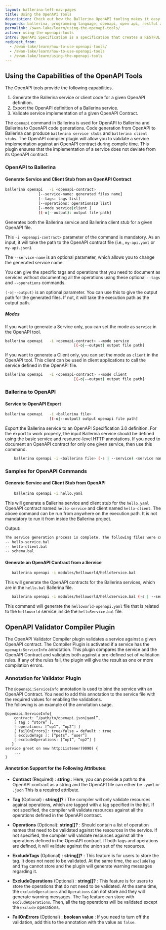 ```yaml
---
layout: ballerina-left-nav-pages
title: Using the OpenAPI Tools
description: Check out how the Ballerina OpenAPI tooling makes it easy for users to start developing a service documented in the OpenAPI contract.
keywords: ballerina, programming language, openapi, open api, restful api
permalink: /swan-lake/learn/using-the-openapi-tools/
active: using-the-openapi-tools
intro: OpenAPI Specification is a specification that creates a RESTFUL contract for APIs, detailing all of its resources and operations in a human and machine-readable format for easy development, discovery, and integration. Ballerina OpenAPI tooling will make it easy for users to start the development of a service documented in an OpenAPI contract in Ballerina by generating Ballerina service and client skeletons.
redirect_from:
  - /swan-lake/learn/how-to-use-openapi-tools/
  - /swan-lake/learn/how-to-use-openapi-tools
  - /swan-lake/learn/using-the-openapi-tools
---
```


## Using the Capabilities of the OpenAPI Tools

The OpenAPI tools provide the following capabilities.
 
 1. Generate the Ballerina service or client code for a given OpenAPI definition. 
 2. Export the OpenAPI definition of a Ballerina service.
 3. Validate service implementation of a given OpenAPI Contract.
    
The `openapi` command in Ballerina is used for OpenAPI to Ballerina and Ballerina to OpenAPI code generations. 
Code generation from OpenAPI to Ballerina can produce `ballerina service stubs` and `ballerina client stubs`.
The OpenAPI compiler plugin will allow you to validate a service implementation against an OpenAPI contract during
 compile time. 
This plugin ensures that the implementation of a service does not deviate from its OpenAPI contract.   

### OpenAPI to Ballerina
#### Generate Service and Client Stub from an OpenAPI Contract

```bash
ballerina openapi   -i <openapi-contract> 
               [--service-name: generated files name]
               [--tags: tags list]
               [--operations: operationsID list]
               [--mode service|client ]
               [(-o|--output): output file path]
```
Generates both the Ballerina service and Ballerina client stub for a given OpenAPI file.

This `-i <openapi-contract>` parameter of the command is mandatory. As an input, it will take the path to the OpenAPI
 contract file (i.e., `my-api.yaml` or `my-api.json`). 

The `--service-name`  is an optional parameter, which allows you to change the generated service name.

You can give the specific tags and operations that you need to document as services without documenting all the operations using these optional `--tags` and `--operations` commands.

`(-o|--output)` is an optional parameter. You can use this to give the output path for the generated files.
If not, it will take the execution path as the output path.

##### Modes
If you want to generate a Service only, you can set the mode as `service` in the OpenAPI tool.

```bash
ballerina openapi   -i <openapi-contract> --mode service
                               [(-o|--output) output file path]
```

If you want to generate a Client only, you can set the mode as  `client` in the OpenAPI tool. 
This client can be used in client applications to call the service defined in the OpenAPI file.

```bash
ballerina openapi   -i <openapi-contract> --mode client
                               [(-o|--output) output file path]
```

### Ballerina to OpenAPI
#### Service to OpenAPI Export
```bash
ballerina openapi   -i <ballerina file> 
                    [(-o|--output) output openapi file path]
```
Export the Ballerina service to an  OpenAPI Specification 3.0 definition. For the export to work properly, 
the input Ballerina service should be defined using the basic service and resource-level HTTP annotations.
If you need to document an OpenAPI contract for only one given service, then use this command.
```bash
    ballerina openapi -i <ballerina file> (-s | --service) <service name>
```

### Samples for OpenAPI Commands
#### Generate Service and Client Stub from OpenAPI
```bash
    ballerina openapi -i hello.yaml
```

This will generate a Ballerina service and client stub for the `hello.yaml` OpenAPI contract named `hello-service` and client named `hello-client`. The above command can be run from anywhere on the execution path. 
It is not mandatory to run it from inside the Ballerina project.

Output:
```bash
The service generation process is complete. The following files were created.
-- hello-service.bal
-- hello-client.bal
-- schema.bal
```
#### Generate an OpenAPI Contract from a Service

 ```bash
    ballerina openapi -i modules/helloworld/helloService.bal
  ```
This will generate the OpenAPI contracts for the Ballerina services, which are in the `hello.bal` Ballerina file.
 ```bash 
    ballerina openapi -i modules/helloworld/helloService.bal (-s | --service) helloworld
  ```
This command will generate the `helloworld-openapi.yaml` file that is related to the `helloworld` service inside the
 `helloService.bal` file.

## OpenAPI Validator Compiler Plugin

The OpenAPI Validator Compiler plugin validates a service against a given OpenAPI contract. 
The Compiler Plugin is activated if a service has the `openapi:ServiceInfo` annotation. This plugin compares 
the service and the OpenAPI Contract and validates both against a pre-defined set of validation rules. 
If any of the rules fail, the plugin will give the result as one or more compilation errors.

### Annotation for Validator Plugin 
The `@openapi:ServiceInfo` annotation is used to bind the service with an OpenAPI Contract. You need to add 
this annotation to the service file with the required values for enabling the validations.  
The following is an example of the annotation usage.
```ballerina
@openapi:ServiceInfo{
    contract: “/path/to/openapi.json|yaml”,
    [ tag : “store” ],
    [ operations: [“op1”, “op2”] ] 
    [ failOnErrors]: true/false → default : true
    [ excludeTags ]: [“pets”, “user”]
    [ excludeOperations: [“op1”, “op2”] ]
   }
service greet on new http:Listener(9090) {
    ...
}
```
#### Annotation Support for the Following Attributes:
- **Contract** (Required) : **string**  :
Here, you can provide a path to the OpenAPI contract as a string and the OpenAPI file can either be `.yaml` or `.json`
This is a required attribute.

- **Tag** (Optional) : **string[]?**     :
The compiler will only validate resources against operations, which are tagged with a tag specified in the list.
If not specified, the compiler will validate resources against all the operations defined in the OpenAPI contract. 

- **Operations** (Optional): **string[]?**  :
Should contain a list of operation names that need to be validated against the resources in the service.
If not specified, the compiler will validate resources against all the operations defined in the OpenAPI contract. If both tags and operations are defined, it will validate against the union set of the resources.

- **ExcludeTags** (Optional) : **string[]?**    :
This feature is for users to store the tag. It does not need to be validated.
At the same time, the `excludeTag` and `Tag` cannot store and the plugin will generate warning messages regarding
 it.

- **ExcludeOperations** (Optional) : **string[]?**  :
This feature is for users to store the operations that do not need to be validated.
At the same time, the `excludeOperations` and  `Operations` can not store and they will generate warning messages.
The `Tag` feature can store with `excludeOperations`. Then, all the tag operations will be validated except the `exclude`
 operations.
 
- **FailOnErrors** (Optional) : **boolean value**   :
If you need to turn off the validation, add this to the annotation with the value as `false`.
